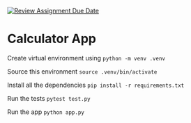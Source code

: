 [![Review Assignment Due Date](https://classroom.github.com/assets/deadline-readme-button-22041afd0340ce965d47ae6ef1cefeee28c7c493a6346c4f15d667ab976d596c.svg)](https://classroom.github.com/a/j4nA2ysR)
# Calculator App

Create virtual environment using
`python -m venv .venv`

Source this environment
`source .venv/bin/activate`

Install all the dependencies
`pip install -r requirements.txt`

Run the tests
`pytest test.py`

Run the app
`python app.py`